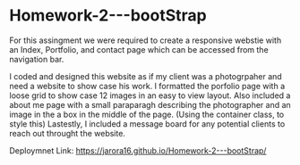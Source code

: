 # Homework-2---bootStrap

For this assingment we were required to create a responsive webstie with an Index, Portfolio, and contact page which can be accessed from the navigation bar. 

I coded and designed this website as if my client was a photogrpaher and need a website to show case his work. 
I formatted the porfolio page with a loose grid to show case 12 images in an easy to view layout.
Also included a about me page with a small paraparagh describing the photographer and an image in the a box in the middle of the page. (Using the container class, to style this)
Lastestly, I included a message board for any potential clients to reach out throught the website. 

Deploymnet Link: https://jarora16.github.io/Homework-2---bootStrap/
